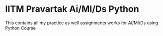 # IITM Pravartak Ai/Ml/Ds Python
This contains all my practice as well assignments works for Ai/Ml/Ds using Python Course
